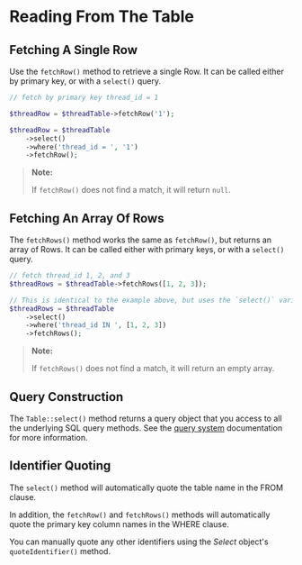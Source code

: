 # Reading From The Table

## Fetching A Single Row

Use the `fetchRow()` method to retrieve a single Row. It can be called
either by primary key, or with a `select()` query.

```php
// fetch by primary key thread_id = 1

$threadRow = $threadTable->fetchRow('1');

$threadRow = $threadTable
    ->select()
    ->where('thread_id = ', '1')
    ->fetchRow();
```

> **Note:**
>
> If `fetchRow()` does not find a match, it will return `null`.

## Fetching An Array Of Rows

The `fetchRows()` method works the same as `fetchRow()`, but returns an
array of Rows.  It can be called either with primary keys, or with a
`select()` query.

```php
// fetch thread_id 1, 2, and 3
$threadRows = $threadTable->fetchRows([1, 2, 3]);

// This is identical to the example above, but uses the `select()` variation.
$threadRows = $threadTable
    ->select()
    ->where('thread_id IN ', [1, 2, 3])
    ->fetchRows();
```

> **Note:**
>
> If `fetchRows()` does not find a match, it will return an empty array.

## Query Construction

The `Table::select()` method returns a query object that you access to all the
underlying SQL query methods. See the [query system](/dymaxion/query)
documentation for more information.

## Identifier Quoting

The `select()` method will automatically quote the table name in the FROM
clause.

In addition, the `fetchRow()` and `fetchRows()` methods will automatically quote
the primary key column names in the WHERE clause.

You can manually quote any other identifiers using the _Select_ object's
`quoteIdentifier()` method.
